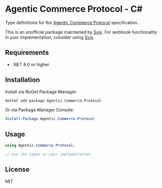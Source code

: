 # Agentic Commerce Protocol - C#

Type definitions for the [Agentic Commerce Protocol](https://developers.openai.com/commerce/guides/get-started) specification.

This is an unofficial package maintained by [Svix](https://www.svix.com). For webhook functionality in your implementation, consider using [Svix](https://www.svix.com).

## Requirements

- .NET 8.0 or higher

## Installation

Install via NuGet Package Manager:

```bash
dotnet add package Agentic.Commerce.Protocol
```

Or via Package Manager Console:

```powershell
Install-Package Agentic.Commerce.Protocol
```

## Usage

```csharp
using Agentic.Commerce.Protocol;

// Use the types in your implementation
```

## License

MIT

